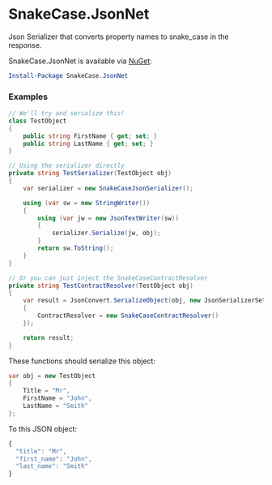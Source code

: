 # SnakeCase.JsonNet
Json Serializer that converts property names to snake_case in the response.


SnakeCase.JsonNet is available via [NuGet](https://www.nuget.org/packages/SnakeCase.JsonNet/):
```PowerShell
Install-Package SnakeCase.JsonNet
```

### Examples

```cs
// We'll try and serialize this!
class TestObject
{
    public string FirstName { get; set; }
    public string LastName { get; set; }
}
```

```cs
// Using the serializer directly
private string TestSerializer(TestObject obj)
{
    var serializer = new SnakeCaseJsonSerializer();

    using (var sw = new StringWriter())
    {
        using (var jw = new JsonTextWriter(sw))
        {
            serializer.Serialize(jw, obj);
        }
        return sw.ToString();
    }
}

// Or you can just inject the SnakeCaseContractResolver
private string TestContractResolver(TestObject obj)
{
    var result = JsonConvert.SerializeObject(obj, new JsonSerializerSettings
    {
        ContractResolver = new SnakeCaseContractResolver()
    });

    return result;
}
```

These functions should serialize this object:
```cs
var obj = new TestObject
{
    Title = "Mr",
    FirstName = "John",
    LastName = "Smith"
};
```
To this JSON object:
```javascript
{
  "title": "Mr",
  "first_name": "John",
  "last_name": "Smith"
}
```
